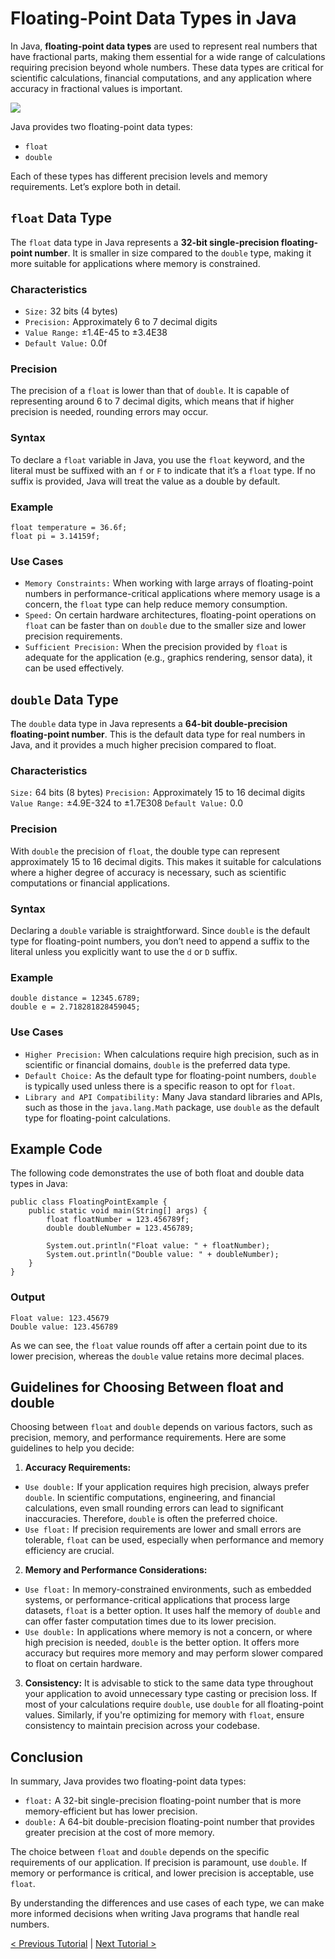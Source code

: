 # Floating-Point Data Types in Java
In Java, **floating-point data types** are used to represent real numbers that have fractional parts, making them essential for a wide range of calculations requiring precision beyond whole numbers. These data types are critical for scientific calculations, financial computations, and any application where accuracy in fractional values is important.

[![](https://markdown-videos-api.jorgenkh.no/youtube/3caWmMPb5ao)](https://youtu.be/3caWmMPb5ao)

Java provides two floating-point data types:
* `float`
* `double`

Each of these types has different precision levels and memory requirements. Let’s explore both in detail.

## `float` Data Type
The `float` data type in Java represents a **32-bit single-precision floating-point number**. It is smaller in size compared to the `double` type, making it more suitable for applications where memory is constrained.

### Characteristics
* `Size:` 32 bits (4 bytes)
* `Precision:` Approximately 6 to 7 decimal digits
* `Value Range:` ±1.4E-45 to ±3.4E38
* `Default Value:` 0.0f

### Precision
The precision of a `float` is lower than that of `double`. It is capable of representing around 6 to 7 decimal digits, which means that if higher precision is needed, rounding errors may occur.

### Syntax
To declare a `float` variable in Java, you use the `float` keyword, and the literal must be suffixed with an `f` or `F` to indicate that it’s a `float` type. If no suffix is provided, Java will treat the value as a double by default.

### Example
```
float temperature = 36.6f;
float pi = 3.14159f;
```

### Use Cases
* `Memory Constraints:` When working with large arrays of floating-point numbers in performance-critical applications where memory usage is a concern, the `float` type can help reduce memory consumption.
* `Speed:` On certain hardware architectures, floating-point operations on `float` can be faster than on `double` due to the smaller size and lower precision requirements.
* `Sufficient Precision:` When the precision provided by `float` is adequate for the application (e.g., graphics rendering, sensor data), it can be used effectively.

## `double` Data Type
The `double` data type in Java represents a **64-bit double-precision floating-point number**. This is the default data type for real numbers in Java, and it provides a much higher precision compared to float.

### Characteristics
`Size:` 64 bits (8 bytes)
`Precision:` Approximately 15 to 16 decimal digits
`Value Range:` ±4.9E-324 to ±1.7E308
`Default Value:` 0.0

### Precision
With `double` the precision of `float`, the double type can represent approximately 15 to 16 decimal digits. This makes it suitable for calculations where a higher degree of accuracy is necessary, such as scientific computations or financial applications.

### Syntax
Declaring a `double` variable is straightforward. Since `double` is the default type for floating-point numbers, you don’t need to append a suffix to the literal unless you explicitly want to use the `d` or `D` suffix.

### Example
```
double distance = 12345.6789;
double e = 2.718281828459045;
```

### Use Cases
* `Higher Precision:` When calculations require high precision, such as in scientific or financial domains, `double` is the preferred data type.
* `Default Choice:` As the default type for floating-point numbers, `double` is typically used unless there is a specific reason to opt for `float`.
* `Library and API Compatibility:` Many Java standard libraries and APIs, such as those in the `java.lang.Math` package, use `double` as the default type for floating-point calculations.

## Example Code
The following code demonstrates the use of both float and double data types in Java:
```
public class FloatingPointExample {
    public static void main(String[] args) {
        float floatNumber = 123.456789f;
        double doubleNumber = 123.456789;

        System.out.println("Float value: " + floatNumber);
        System.out.println("Double value: " + doubleNumber);
    }
}
```

### Output
```
Float value: 123.45679
Double value: 123.456789
```
As we can see, the `float` value rounds off after a certain point due to its lower precision, whereas the `double` value retains more decimal places.

## Guidelines for Choosing Between float and double
Choosing between `float` and `double` depends on various factors, such as precision, memory, and performance requirements. Here are some guidelines to help you decide:

1. **Accuracy Requirements:**
* `Use double:` If your application requires high precision, always prefer `double`. In scientific computations, engineering, and financial calculations, even small rounding errors can lead to significant inaccuracies. Therefore, `double` is often the preferred choice.
* `Use float:` If precision requirements are lower and small errors are tolerable, `float` can be used, especially when performance and memory efficiency are crucial.
2. **Memory and Performance Considerations:**
* `Use float:` In memory-constrained environments, such as embedded systems, or performance-critical applications that process large datasets, `float` is a better option. It uses half the memory of `double` and can offer faster computation times due to its lower precision.
* `Use double:` In applications where memory is not a concern, or where high precision is needed, `double` is the better option. It offers more accuracy but requires more memory and may perform slower compared to float on certain hardware.
3. **Consistency:**
It is advisable to stick to the same data type throughout your application to avoid unnecessary type casting or precision loss. If most of your calculations require `double`, use `double` for all floating-point values. Similarly, if you're optimizing for memory with `float`, ensure consistency to maintain precision across your codebase.

## Conclusion
In summary, Java provides two floating-point data types:
* `float:` A 32-bit single-precision floating-point number that is more memory-efficient but has lower precision.
* `double:` A 64-bit double-precision floating-point number that provides greater precision at the cost of more memory.

The choice between `float` and `double` depends on the specific requirements of our application. If precision is paramount, use `double`. If memory or performance is critical, and lower precision is acceptable, use `float`.

By understanding the differences and use cases of each type, we can make more informed decisions when writing Java programs that handle real numbers.

[< Previous Tutorial](https://github.com/nakulmitra/java-tutorial/blob/master/variables/IntegralDataTypes.md) | [Next Tutorial >](https://github.com/nakulmitra/java-tutorial/blob/master/control-flow-statements/if-else/IfElseTheory.md)
